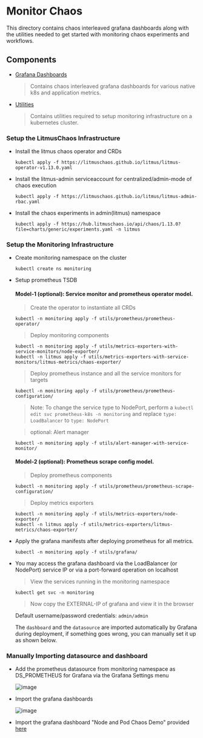 # Monitor Chaos

This directory contains chaos interleaved grafana dashboards along with the utilities needed to get started with monitoring chaos experiments and workflows.

## Components

- [Grafana Dashboards](https://github.com/litmuschaos/litmus/blob/master/monitoring/grafana-dashboards)

  > Contains chaos interleaved grafana dashboards for various native k8s and application metrics.

- [Utilities](https://github.com/litmuschaos/litmus/blob/master/monitoring/utils)

  > Contains utilities required to setup monitoring infrastructure on a kubernetes cluster.

### Setup the LitmusChaos Infrastructure

- Install the litmus chaos operator and CRDs

  ```
  kubectl apply -f https://litmuschaos.github.io/litmus/litmus-operator-v1.13.0.yaml
  ```

- Install the litmus-admin serviceaccount for centralized/admin-mode of chaos execution

  ```
  kubectl apply -f https://litmuschaos.github.io/litmus/litmus-admin-rbac.yaml
  ```

- Install the chaos experiments in admin(litmus) namespace

  ```
  kubectl apply -f https://hub.litmuschaos.io/api/chaos/1.13.0?file=charts/generic/experiments.yaml -n litmus
  ```

### Setup the Monitoring Infrastructure

- Create monitoring namespace on the cluster

  ```
  kubectl create ns monitoring
  ```

- Setup prometheus TSDB

  #### Model-1 (optional): Service monitor and prometheus operator model.

  > Create the operator to instantiate all CRDs

  ```
  kubectl -n monitoring apply -f utils/prometheus/prometheus-operator/
  ```

  > Deploy monitoring components

  ```
  kubectl -n monitoring apply -f utils/metrics-exporters-with-service-monitors/node-exporter/
  kubectl -n litmus apply -f utils/metrics-exporters-with-service-monitors/litmus-metrics/chaos-exporter/
  ```

  > Deploy prometheus instance and all the service monitors for targets

  ```
  kubectl -n monitoring apply -f utils/prometheus/prometheus-configuration/
  ```

  > Note: To change the service type to NodePort, perform a `kubectl edit svc prometheus-k8s -n monitoring` and replace `type: LoadBalancer` to `type: NodePort`

  > optional: Alert manager

  ```
  kubectl -n monitoring apply -f utils/alert-manager-with-service-monitor/
  ```

  #### Model-2 (optional): Prometheus scrape config model.

  > Deploy prometheus components

  ```
  kubectl -n monitoring apply -f utils/prometheus/prometheus-scrape-configuration/
  ```

  > Deploy metrics exporters

  ```
  kubectl -n monitoring apply -f utils/metrics-exporters/node-exporter/
  kubectl -n litmus apply -f utils/metrics-exporters/litmus-metrics/chaos-exporter/
  ```

- Apply the grafana manifests after deploying prometheus for all metrics.

  ```
  kubectl -n monitoring apply -f utils/grafana/
  ```

- You may access the grafana dashboard via the LoadBalancer (or NodePort) service IP or via a port-forward operation on localhost

  > View the services running in the monitoring namespace

  ```
  kubectl get svc -n monitoring
  ```

  > Now copy the EXTERNAL-IP of grafana and view it in the browser

  Default username/password credentials: `admin/admin`

  The `dashboard` and the `datasource` are imported automatically by Grafana during deployment, if something goes wrong, you can manually set it up as shown below.

### Manually Importing datasource and dashboard

- Add the prometheus datasource from monitoring namespace as DS_PROMETHEUS for Grafana via the Grafana Settings menu

  ![image](https://github.com/litmuschaos/litmus/blob/master/monitoring/screenshots/data-source-config.png?raw=true)

- Import the grafana dashboards

  ![image](https://github.com/litmuschaos/litmus/blob/master/monitoring/screenshots/import-dashboard.png?raw=true)

- Import the grafana dashboard "Node and Pod Chaos Demo" provided [here](https://raw.githubusercontent.com/litmuschaos/litmus/master/monitoring/grafana-dashboards/kubernetes/Node-and-pod-metrics-dashboard.json)
